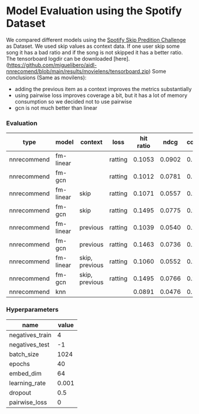 # Model Evaluation using the Spotify Dataset
We compared different models using the [Spotify Skip Predition Challenge](https://www.aicrowd.com/challenges/spotify-sequential-skip-prediction-challenge-old) as Dataset. We used skip values as context data. If one user skip some song it has a bad ratio and if the song is not skipped it has a better ratio. The tensorboard logdir can be downloaded [here].(https://github.com/miguelibero/aidl-nnrecomend/blob/main/results/movielens/tensorboard.zip)
Some conclusions (Same as movilens):
-   adding the previous item as a context improves the metrics substantially
-   using pairwise loss improves coverage a bit, but it has a lot of memory consumption so we decided not to use pairwise
-   gcn is not much better than linear

### Evaluation
| type | model | context | loss | hit ratio | ndcg | coverage |
| --- | -- | --- | --- | --- | --- | --- |
| nnrecommend | fm-linear |  | ratting | 0.1053 | 0.0902 | 0.1792 | 
| nnrecommend | fm-gcn |  | ratting | 0.1012 | 0.0781 | 0.1952
| nnrecommend | fm-linear | skip | ratting | 0.1071 | 0.0557 | 0.2093
| nnrecommend | fm-gcn | skip | ratting | 0.1495 | 0.0775 | 0.2289
| nnrecommend | fm-linear | previous | ratting | 0.1039 | 0.0540 | 0.2075
| nnrecommend | fm-gcn | previous | ratting | 0.1463 | 0.0736 | 0.2021
| nnrecommend | fm-linear | skip, previous | ratting | 0.1060 | 0.0552 | 0.2105
| nnrecommend | fm-gcn | skip, previous| ratting | 0.1495 | 0.0766 | 0.2241
| nnrecommend | knn |  |  | 0.0891 | 0.0476 | 0.1795

### Hyperparameters

| name | value |
| --- | --- |
| negatives_train | 4 |
| negatives_test | -1 |
| batch_size | 1024 |
| epochs | 40 |
| embed_dim | 64 |
| learning_rate | 0.001 |
| dropout | 0.5 |
| pairwise_loss | 0 |